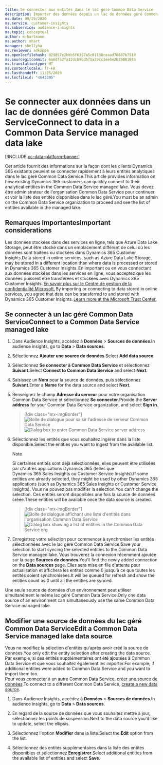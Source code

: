 ```yaml
---
title: Se connecter aux entités dans le lac géré Common Data Service
description: Importer des données depuis un lac de données géré Common Data Service.
ms.date: 09/29/2020
ms.service: customer-insights
ms.subservice: audience-insights
ms.topic: conceptual
author: m-hartmann
ms.author: mhart
manager: shellyha
ms.reviewer: adkuppa
ms.openlocfilehash: 029857e2bbb5f6357a5c01138ceaad78887b7518
ms.sourcegitcommit: 6a6df62fa12dcb9bd5f5a39cc3ee0e2b3988184b
ms.translationtype: HT
ms.contentlocale: fr-FR
ms.lasthandoff: 11/25/2020
ms.locfileid: "4643395"
---
```

# <a name="connect-to-data-in-a-common-data-service-managed-data-lake"></a><span data-ttu-id="fb25a-103">Se connecter aux données dans un lac de données géré Common Data Service</span><span class="sxs-lookup"><span data-stu-id="fb25a-103">Connect to data in a Common Data Service managed data lake</span></span>

[!INCLUDE [cc-data-platform-banner](../includes/cc-data-platform-banner.md)]

<span data-ttu-id="fb25a-104">Cet article fournit des informations sur la façon dont les clients Dynamics 365 existants peuvent se connecter rapidement à leurs entités analytiques dans le lac géré Common Data Service.</span><span class="sxs-lookup"><span data-stu-id="fb25a-104">This article provides information on how existing Dynamics 365 customers can quickly connect to their analytical entities in the Common Data Service managed lake.</span></span> <span data-ttu-id="fb25a-105">Vous devez être administrateur de l'organisation Common Data Service pour continuer et voir la liste des entités disponibles dans le lac géré.</span><span class="sxs-lookup"><span data-stu-id="fb25a-105">You must be an admin on the Common Data Service organization to proceed and see the list of entities available in the managed lake.</span></span>

## <a name="important-considerations"></a><span data-ttu-id="fb25a-106">Remarques importantes</span><span class="sxs-lookup"><span data-stu-id="fb25a-106">Important considerations</span></span>

<span data-ttu-id="fb25a-107">Les données stockées dans des services en ligne, tels que Azure Data Lake Storage, peut être stocké dans un emplacement différent de celui où les données sont traitées ou stockées dans Dynamics 365 Customer Insights.</span><span class="sxs-lookup"><span data-stu-id="fb25a-107">Data stored in online services, such as Azure Data Lake Storage, may be stored in a different location than where data is processed or stored in Dynamics 365 Customer Insights.</span></span><span data-ttu-id="fb25a-108"> En important ou en vous connectant aux données stockées dans les services en ligne, vous acceptez que les données puissent être transférées et stockées avec Dynamics 365 Customer Insights. [En savoir plus sur le Centre de gestion de la confidentialité Microsoft.](https://www.microsoft.com/trust-center)</span><span class="sxs-lookup"><span data-stu-id="fb25a-108"> By importing or connecting to data stored in online services, you agree that data can be transferred to and stored with Dynamics 365 Customer Insights. [Learn more at the Microsoft Trust Center.](https://www.microsoft.com/trust-center)</span></span>

## <a name="connect-to-a-common-data-service-managed-lake"></a><span data-ttu-id="fb25a-109">Se connecter à un lac géré Common Data Service</span><span class="sxs-lookup"><span data-stu-id="fb25a-109">Connect to a Common Data Service managed lake</span></span>

1. <span data-ttu-id="fb25a-110">Dans Audience Insights, accédez à **Données** > **Sources de données**.</span><span class="sxs-lookup"><span data-stu-id="fb25a-110">In audience insights, go to **Data** > **Data sources**.</span></span>

2. <span data-ttu-id="fb25a-111">Sélectionnez **Ajouter une source de données**.</span><span class="sxs-lookup"><span data-stu-id="fb25a-111">Select **Add data source**.</span></span>

3. <span data-ttu-id="fb25a-112">Sélectionnez **Se connecter à Common Data Service** et sélectionnez **Suivant**.</span><span class="sxs-lookup"><span data-stu-id="fb25a-112">Select **Connect to Common Data Service** and select **Next**.</span></span>

4. <span data-ttu-id="fb25a-113">Saisissez un **Nom** pour la source de données, puis sélectionnez **Suivant**.</span><span class="sxs-lookup"><span data-stu-id="fb25a-113">Enter a **Name** for the data source and select **Next**.</span></span>

5. <span data-ttu-id="fb25a-114">Renseignez le champ **Adresse du serveur** pour votre organisation Common Data Service et sélectionnez **Se connecter**.</span><span class="sxs-lookup"><span data-stu-id="fb25a-114">Provide the **Server address** for your Common Data Service organization, and select **Sign in**.</span></span>

   > [!div class="mx-imgBorder"]
   > <span data-ttu-id="fb25a-115">![Boîte de dialogue pour saisir l'adresse de serveur Common Data Service](media/enter-CDS-org-details.png)</span><span class="sxs-lookup"><span data-stu-id="fb25a-115">![Dialog box to enter Common Data Service server address](media/enter-CDS-org-details.png)</span></span>

6. <span data-ttu-id="fb25a-116">Sélectionnez les entités que vous souhaitez ingérer dans la liste disponible.</span><span class="sxs-lookup"><span data-stu-id="fb25a-116">Select the entities you want to ingest from the available list.</span></span>    

   > [!NOTE]
   > <span data-ttu-id="fb25a-117">Si certaines entités sont déjà sélectionnées, elles peuvent être utilisées par d'autres applications Dynamics 365 (telles que Dynamics 365 Sales Insights ou Customer Service Insights).</span><span class="sxs-lookup"><span data-stu-id="fb25a-117">If some entities are already selected, they might be used by other Dynamics 365 applications (such as Dynamics 365 Sales Insights or Customer Service Insights).</span></span> <span data-ttu-id="fb25a-118">Vous ne pouvez pas modifier la sélection.</span><span class="sxs-lookup"><span data-stu-id="fb25a-118">You can't change the selection.</span></span> <span data-ttu-id="fb25a-119">Ces entités seront disponibles une fois la source de données créée.</span><span class="sxs-lookup"><span data-stu-id="fb25a-119">These entities will be available once the data source is created.</span></span>

   > [!div class="mx-imgBorder"]
   > <span data-ttu-id="fb25a-120">![Boîte de dialogue affichant une liste d'entités dans l'organisation Common Data Service](media/select-analytical-entities.png)</span><span class="sxs-lookup"><span data-stu-id="fb25a-120">![Dialog box showing a list of entities in the Common Data Service org](media/select-analytical-entities.png)</span></span>

7. <span data-ttu-id="fb25a-121">Enregistrez votre sélection pour commencer à synchroniser les entités sélectionnées avec le lac géré Common Data Service.</span><span class="sxs-lookup"><span data-stu-id="fb25a-121">Save your selection to start syncing the selected entities to the Common Data Service managed lake.</span></span> <span data-ttu-id="fb25a-122">Vous trouverez la connexion récemment ajoutée sur la page **Sources de données**.</span><span class="sxs-lookup"><span data-stu-id="fb25a-122">You'll find the newly added connection on the **Data sources** page.</span></span> <span data-ttu-id="fb25a-123">Elles sera mise en file d'attente pour actualisation et affichera les entités comme 0 jusqu'à ce que toutes les entités soient synchronisées.</span><span class="sxs-lookup"><span data-stu-id="fb25a-123">It will be queued for refresh and show the entities count as 0 until all the entities are synced.</span></span>

<span data-ttu-id="fb25a-124">Une seule source de données d'un environnement peut utiliser simultanément le même lac géré Common Data Service.</span><span class="sxs-lookup"><span data-stu-id="fb25a-124">Only one data source of an environment can simultaneously use the same Common Data Service managed lake.</span></span>

## <a name="edit-a-common-data-service-managed-lake-data-source"></a><span data-ttu-id="fb25a-125">Modifier une source de données du lac géré Common Data Service</span><span class="sxs-lookup"><span data-stu-id="fb25a-125">Edit a Common Data Service managed lake data source</span></span>

<span data-ttu-id="fb25a-126">Vous ne modifiez la sélection d'entités qu'après avoir créé la source de données.</span><span class="sxs-lookup"><span data-stu-id="fb25a-126">You only edit the entity selection after creating the data source.</span></span> <span data-ttu-id="fb25a-127">Par exemple, si des entités supplémentaires ont été ajoutées à Common Data Service et que vous souhaitez également les importer.</span><span class="sxs-lookup"><span data-stu-id="fb25a-127">For example, if additional entities were added to Common Data Service and you want to import them too.</span></span>    
<span data-ttu-id="fb25a-128">Pour vous connecter à un autre Common Data Service, [créer une source de données](#connect-to-a-common-data-service-managed-lake).</span><span class="sxs-lookup"><span data-stu-id="fb25a-128">To connect to a different Common Data Service, [create a new data source](#connect-to-a-common-data-service-managed-lake).</span></span>

1. <span data-ttu-id="fb25a-129">Dans Audience Insights, accédez à **Données** > **Sources de données**.</span><span class="sxs-lookup"><span data-stu-id="fb25a-129">In audience insights, go to **Data** > **Data sources**.</span></span>

2. <span data-ttu-id="fb25a-130">En regard de la source de données que vous souhaitez mettre à jour, sélectionnez les points de suspension.</span><span class="sxs-lookup"><span data-stu-id="fb25a-130">Next to the data source you'd like to update, select the ellipsis.</span></span>

3. <span data-ttu-id="fb25a-131">Sélectionnez l'option **Modifier** dans la liste.</span><span class="sxs-lookup"><span data-stu-id="fb25a-131">Select the **Edit** option from the list.</span></span>

4. <span data-ttu-id="fb25a-132">Sélectionnez des entités supplémentaires dans la liste des entités disponibles et sélectionnez **Enregistrer**.</span><span class="sxs-lookup"><span data-stu-id="fb25a-132">Select additional entities from the available list of entities and select **Save**.</span></span>

